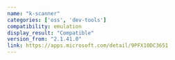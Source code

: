```yaml
---
name: "k-scanner"
categories: ['oss', 'dev-tools']
compatibility: emulation
display_result: "Compatible"
version_from: "2.1.41.0"
link: https://apps.microsoft.com/detail/9PFX10DC3651
---
```

